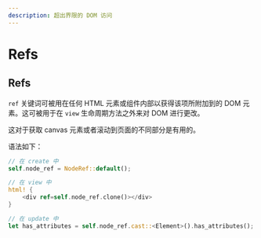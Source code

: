 ```yaml
---
description: 超出界限的 DOM 访问
---
```


# Refs

## Refs

`ref` 关键词可被用在任何 HTML 元素或组件内部以获得该项所附加到的 DOM 元素。这可被用于在 `view` 生命周期方法之外来对 DOM 进行更改。

这对于获取 canvas 元素或者滚动到页面的不同部分是有用的。

语法如下：

```rust
// 在 create 中
self.node_ref = NodeRef::default();

// 在 view 中
html! {
    <div ref=self.node_ref.clone()></div>
}

// 在 update 中
let has_attributes = self.node_ref.cast::<Element>().has_attributes();
```

